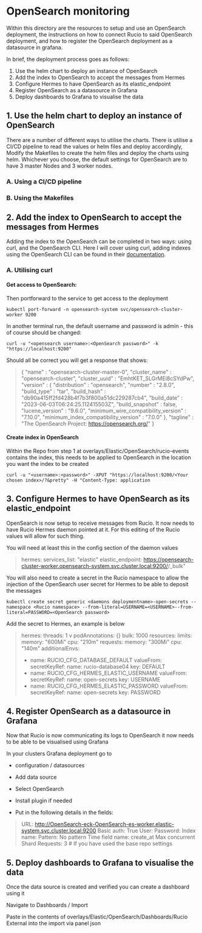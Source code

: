 # OpenSearch monitoring

Within this directory are the resources to setup and use an OpenSearch deployment, the instructions on how to connect Rucio to said OpenSearch deployment, and how to register the OpenSearch deployment as a datasource in grafana.

In brief, the deployment process goes as follows:
1. Use the helm chart to deploy an instance of OpenSearch
2. Add the index to OpenSearch to accept the messages from Hermes
3. Configure Hermes to have OpenSearch as its elastic_endpoint
4. Register OpenSearch as a datasource in Grafana
5. Deploy dashboards to Grafana to visualise the data


## 1. Use the helm chart to deploy an instance of OpenSearch

There are a number of different ways to utilise the charts. There is utilise a CI/CD pipeline to read the values or helm files and deploy accordingly, Modify the Makefiles to create the helm files and deploy the charts using helm.
Whichever you choose, the default settings for OpenSearch are to have 3 master Nodes and 3 worker nodes.

### A. Using a CI/CD pipeline


### B. Using the Makefiles


## 2. Add the index to OpenSearch to accept the messages from Hermes

Adding the index to the OpenSearch can be completed in two ways: using curl, and the OpenSearch CLI. Here I will cover using curl, adding indexes using the OpenSearch CLI can be found in their [documentation](https://opensearch.org/docs/latest/api-reference/index-apis/create-index/).

### A. Utilising curl

#### Get access to OpenSearch:

Then portforward to the service to get access to the deployment

`kubectl port-forward -n opensearch-system svc/opensearch-cluster-worker 9200`

In another terminal run, the default username and password is admin - this of course should be changed:

`curl -u "<opensearch username>:<OpenSearch password>" -k "https://localhost:9200"`

Should all be correct you will get a response that shows:


>    {
>    "name" : "opensearch-cluster-master-0",
>    "cluster_name" : "opensearch-cluster",
>    "cluster_uuid" : "EmhtKET_SLGrMEi8cSYdPw",
>    "version" : {
>        "distribution" : "opensearch",
>        "number" : "2.8.0",
>        "build_type" : "tar",
>        "build_hash" : "db90a415ff2fd428b4f7b3f800a51dc229287cb4",
>        "build_date" : "2023-06-03T06:24:25.112415503Z",
>        "build_snapshot" : false,
>        "lucene_version" : "9.6.0",
>        "minimum_wire_compatibility_version" : "7.10.0",
>        "minimum_index_compatibility_version" : "7.0.0"
>    },
>    "tagline" : "The OpenSearch Project: https://opensearch.org/"
>    }

#### Create index in OpenSearch

Within the Repo from step 1 at overlays/Elastic/OpenSearch/rucio-events contains the index, this needs to be applied to OpenSearch in the location you want the index to be created 

`curl -u "<username>:<password>" -XPUT "https://localhost:9200/<Your chosen index>/?&pretty" -H "Content-Type: application`


## 3. Configure Hermes to have OpenSearch as its elastic_endpoint

OpenSearch is now setup to receive messages from Rucio. It now needs to have Rucio Hermes daemon pointed at it. For this editing of the Rucio values will allow for such thing. 

You will need at least this in the config section of the daemon values 



>  hermes:
>    services_list: "elastic"
>    elastic_endpoint: https://opensearch-cluster-worker.opensearch-system.svc.cluster.local:9200/<your chosen index>/_bulk"

You will also need to create a secret in the Rucio namespace to allow the injection of the OpenSearch user secret for Hermes to be able to deposit the messages 



`kubectl create secret generic <daemons deploymentname>-open-secrets --namespace <Rucio namespace> --from-literal=USERNAME=<USERNAME>--from-literal=PASSWORD=<OpenSearch password>`

Add the secret to Hermes, an example is below

>hermes:
>  threads: 1
v  podAnnotations: {}
>  bulk: 1000
>  resources:
>    limits:
>      memory: "600Mi"
>      cpu: "210m"
>    requests:
>      memory: "300Mi"
>      cpu: "140m"
>  additionalEnvs:
>  - name: RUCIO_CFG_DATABASE_DEFAULT
>    valueFrom:
>      secretKeyRef:
>        name: rucio-database04
>        key: DEFAULT
>  - name: RUCIO_CFG_HERMES_ELASTIC_USERNAME
>    valueFrom:
>      secretKeyRef:
>        name: open-secrets
>        key: USERNAME
>  - name: RUCIO_CFG_HERMES_ELASTIC_PASSWORD
>    valueFrom:
>      secretKeyRef:
>        name: open-secrets
>        key: PASSWORD


## 4. Register OpenSearch as a datasource in Grafana

Now that Rucio is now communicating its logs to OpenSearch it now needs to be able to be visualised using Grafana

In your clusters Grafana deployment go to

- configuration / datasources

- Add data source

- Select OpenSearch

- Install plugin if needed

- Put in the following details in the fields: 

>URL: http://OpenSearch-eck-OpenSearch-es-worker.elastic-system.svc.cluster.local:9200
>Basic auth: True
>User: <USERNAME>
>Password: <OpenSearch password>
>Index name: <your Index>
>Pattern: No pattern
>Time field name: create_at
>Max concurrent Shard Requests: 3 # If you have used the base repo settings


## 5. Deploy dashboards to Grafana to visualise the data

Once the data source is created and verified you can create a dashboard using it

Navigate to Dashboards / Import

Paste in the contents of overlays/Elastic/OpenSearch/Dashboards/Rucio External into the import via panel json